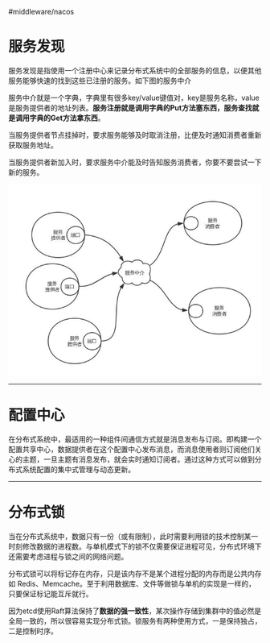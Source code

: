 #middleware/nacos


# 服务发现

服务发现是指使用一个注册中心来记录分布式系统中的全部服务的信息，以便其他服务能够快速的找到这些已注册的服务。如下图的服务中介

服务中介就是一个字典，字典里有很多key/value键值对，key是服务名称，value是服务提供者的地址列表。**服务注册就是调用字典的Put方法塞东西，服务查找就是调用字典的Get方法拿东西**。

当服务提供者节点挂掉时，要求服务能够及时取消注册，比便及时通知消费者重新获取服务地址。

当服务提供者新加入时，要求服务中介能及时告知服务消费者，你要不要尝试一下新的服务。

![](assets/nacos%20概述/image-20221127213451573.png)

***

# 配置中心

在分布式系统中，最适用的一种组件间通信方式就是消息发布与订阅。即构建一个配置共享中心，数据提供者在这个配置中心发布消息，而消息使用者则订阅他们关心的主题，一旦主题有消息发布，就会实时通知订阅者。通过这种方式可以做到分布式系统配置的集中式管理与动态更新。

***

# 分布式锁

当在分布式系统中，数据只有一份（或有限制），此时需要利用锁的技术控制某一时刻修改数据的进程数。与单机模式下的锁不仅需要保证进程可见，分布式环境下还需要考虑进程与锁之间的网络问题。

分布式锁可以将标记存在内存，只是该内存不是某个进程分配的内存而是公共内存如 Redis、Memcache。至于利用数据库、文件等做锁与单机的实现是一样的，只要保证标记能互斥就行。

因为etcd使用Raft算法保持了**数据的强一致性**，某次操作存储到集群中的值必然是全局一致的，所以很容易实现分布式锁。锁服务有两种使用方式，一是保持独占，二是控制时序。
